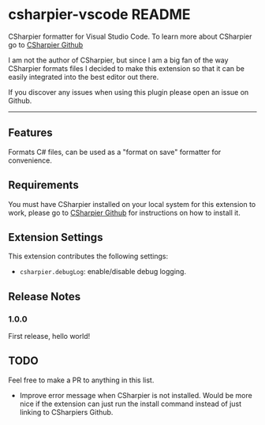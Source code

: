 # csharpier-vscode README

CSharpier formatter for Visual Studio Code.
To learn more about CSharpier go to [CSharpier Github](https://github.com/belav/csharpier)

I am not the author of CSharpier, but since I am a big fan of the way CSharpier formats files I decided to make this extension so that it can be easily integrated into the best editor out there.

If you discover any issues when using this plugin please open an issue on Github.

-----------------------------------------------------------------------------------------------------------

## Features

Formats C# files, can be used as a "format on save" formatter for convenience.

## Requirements

You must have CSharpier installed on your local system for this extension to work, please go to [CSharpier Github](https://github.com/belav/csharpier) for instructions on how to install it.

## Extension Settings

This extension contributes the following settings:

* `csharpier.debugLog`: enable/disable debug logging.

## Release Notes

### 1.0.0

First release, hello world!


## TODO

Feel free to make a PR to anything in this list.

* Improve error message when CSharpier is not installed. Would be more nice if the extension can just run the install command instead of just linking to CSharpiers Github.
